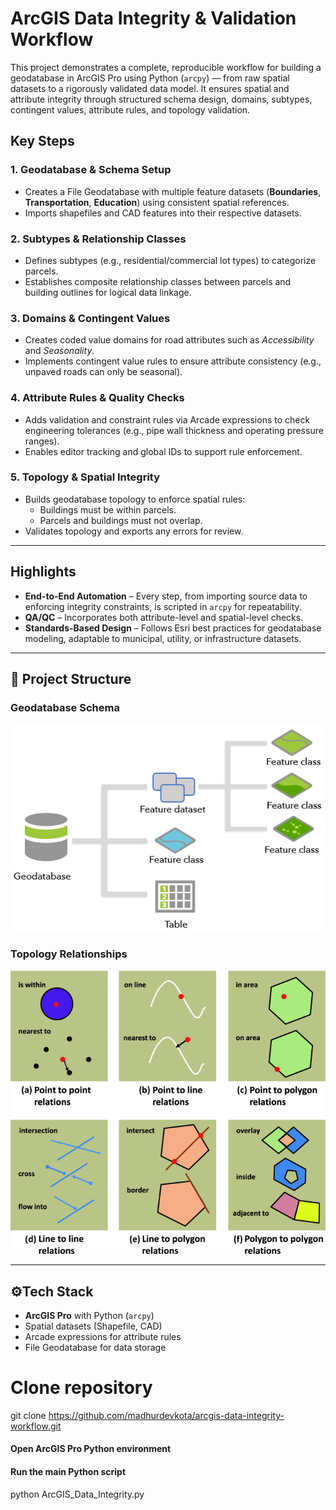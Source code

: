 # ArcGIS Data Integrity & Validation Workflow

This project demonstrates a complete, reproducible workflow for building a geodatabase in ArcGIS Pro using Python (`arcpy`) — from raw spatial datasets to a rigorously validated data model. It ensures spatial and attribute integrity through structured schema design, domains, subtypes, contingent values, attribute rules, and topology validation.


## Key Steps

### 1. Geodatabase & Schema Setup
- Creates a File Geodatabase with multiple feature datasets (**Boundaries**, **Transportation**, **Education**) using consistent spatial references.
- Imports shapefiles and CAD features into their respective datasets.

### 2. Subtypes & Relationship Classes
- Defines subtypes (e.g., residential/commercial lot types) to categorize parcels.
- Establishes composite relationship classes between parcels and building outlines for logical data linkage.

### 3. Domains & Contingent Values
- Creates coded value domains for road attributes such as *Accessibility* and *Seasonality*.
- Implements contingent value rules to ensure attribute consistency (e.g., unpaved roads can only be seasonal).

### 4. Attribute Rules & Quality Checks
- Adds validation and constraint rules via Arcade expressions to check engineering tolerances (e.g., pipe wall thickness and operating pressure ranges).
- Enables editor tracking and global IDs to support rule enforcement.

### 5. Topology & Spatial Integrity
- Builds geodatabase topology to enforce spatial rules:
  - Buildings must be within parcels.
  - Parcels and buildings must not overlap.
- Validates topology and exports any errors for review.

---

## Highlights
- **End-to-End Automation** – Every step, from importing source data to enforcing integrity constraints, is scripted in `arcpy` for repeatability.
- **QA/QC** – Incorporates both attribute-level and spatial-level checks.
- **Standards-Based Design** – Follows Esri best practices for geodatabase modeling, adaptable to municipal, utility, or infrastructure datasets.

---

## 📂 Project Structure


### Geodatabase Schema
![Geodatabase Schema](images/GDB_schema_breakdown.png)

### Topology Relationships
![Topology Relationship](images/topology_relation.png)

---

## ⚙Tech Stack
- **ArcGIS Pro** with Python (`arcpy`)
- Spatial datasets (Shapefile, CAD)
- Arcade expressions for attribute rules
- File Geodatabase for data storage


# Clone repository
git clone https://github.com/madhurdevkota/arcgis-data-integrity-workflow.git

#### Open ArcGIS Pro Python environment
#### Run the main Python script
python ArcGIS_Data_Integrity.py
